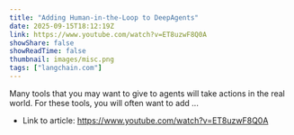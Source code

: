 ```yaml
---
title: "Adding Human-in-the-Loop to DeepAgents"
date: 2025-09-15T18:12:19Z
link: https://www.youtube.com/watch?v=ET8uzwF8Q0A
showShare: false
showReadTime: false
thumbnail: images/misc.png
tags: ["langchain.com"]
---
```

Many tools that you may want to give to agents will take actions in the real world. For these tools, you will often want to add ...

- Link to article: https://www.youtube.com/watch?v=ET8uzwF8Q0A